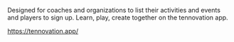 Designed for coaches and organizations to list their activities and events and players to sign up.  Learn, play, create together on the tennovation app.


https://tennovation.app/
